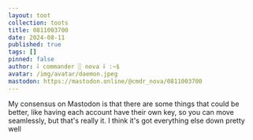 ```yaml
---
layout: toot
collection: toots
title: 0811003700
date: 2024-08-11
published: true
tags: []
pinned: false
author: ⸸ commander ░ nova ⸸ :~$
avatar: /img/avatar/daemon.jpeg
mastodon: https://mastodon.online/@cmdr_nova/0811003700
---
```


My consensus on Mastodon is that there are some things that could be better, like having each account have their own key, so you can move seamlessly, but that's really it. I think it's got everything else down pretty well
